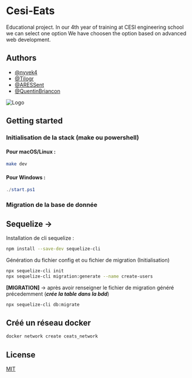 # Cesi-Eats

Educational project.
In our 4th year of training at CESI engineering school we can select one option
We have choosen the option based on advanced web development.


## Authors

- [@nyvek4](https://github.com/Nyvek4)
- [@Tilogr](https://github.com/Tilogr)
- [@ARESSent](https://github.com/ARESSent)
- [@QuentinBriancon](https://github.com/QuentinBriancon)


![Logo](https://i.ibb.co/4dYC7Zh/cesi-eats.png)



## Getting started 

### Initialisation de la stack (make ou powershell)
#### Pour macOS/Linux :

```bash
make dev 
```

#### Pour Windows :

```powershell
./start.ps1
```

### Migration de la base de donnée

## Sequelize ->
Installation de cli sequelize :
```bash
npm install --save-dev sequelize-cli
```

Génération du fichier config et ou fichier de migration (Initialisation)
```bash
npx sequelize-cli init
npx sequelize-cli migration:generate --name create-users
```
**[MIGRATION]** -> après avoir renseigner le fichier de migration généré précedemment (***crée la table dans la bdd***)
```bash
npx sequelize-cli db:migrate
```


## Créé un réseau docker
```bash
docker network create ceats_network
```





## License

[MIT](https://choosealicense.com/licenses/mit/)


